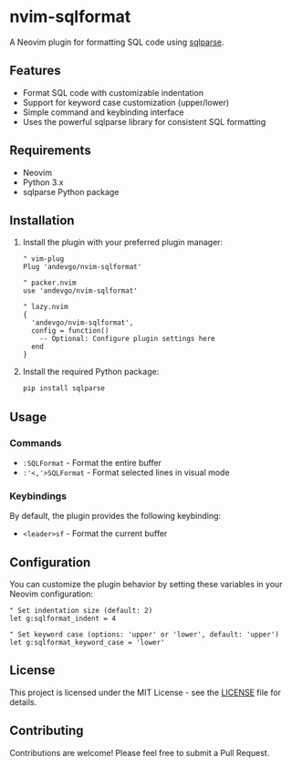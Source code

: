 # nvim-sqlformat

A Neovim plugin for formatting SQL code using [sqlparse](https://github.com/andialbrecht/sqlparse).

## Features

- Format SQL code with customizable indentation
- Support for keyword case customization (upper/lower)
- Simple command and keybinding interface
- Uses the powerful sqlparse library for consistent SQL formatting

## Requirements

- Neovim
- Python 3.x
- sqlparse Python package

## Installation

1. Install the plugin with your preferred plugin manager:

   ```vim
   " vim-plug
   Plug 'andevgo/nvim-sqlformat'

   " packer.nvim
   use 'andevgo/nvim-sqlformat'

   " lazy.nvim
   {
     'andevgo/nvim-sqlformat',
     config = function()
       -- Optional: Configure plugin settings here
     end
   }
   ```

2. Install the required Python package:
   ```bash
   pip install sqlparse
   ```

## Usage

### Commands

- `:SQLFormat` - Format the entire buffer
- `:'<,'>SQLFormat` - Format selected lines in visual mode

### Keybindings

By default, the plugin provides the following keybinding:
- `<leader>sf` - Format the current buffer

## Configuration

You can customize the plugin behavior by setting these variables in your Neovim configuration:

```vim
" Set indentation size (default: 2)
let g:sqlformat_indent = 4

" Set keyword case (options: 'upper' or 'lower', default: 'upper')
let g:sqlformat_keyword_case = 'lower'
```

## License

This project is licensed under the MIT License - see the [LICENSE](https://github.com/andevgo/nvim-sqlformat/blob/main/LICENSE) file for details.

## Contributing

Contributions are welcome! Please feel free to submit a Pull Request.
